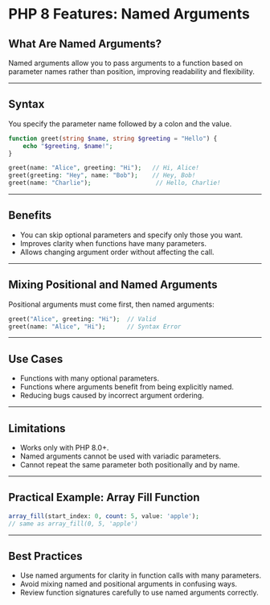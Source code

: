 # PHP 8 Features: Named Arguments

## What Are Named Arguments?

Named arguments allow you to pass arguments to a function based on parameter names rather than position, improving readability and flexibility.

------

## Syntax

You specify the parameter name followed by a colon and the value.

```php
function greet(string $name, string $greeting = "Hello") {
    echo "$greeting, $name!";
}

greet(name: "Alice", greeting: "Hi");   // Hi, Alice!
greet(greeting: "Hey", name: "Bob");    // Hey, Bob!
greet(name: "Charlie");                  // Hello, Charlie!
```

------

## Benefits

- You can skip optional parameters and specify only those you want.
- Improves clarity when functions have many parameters.
- Allows changing argument order without affecting the call.

------

## Mixing Positional and Named Arguments

Positional arguments must come first, then named arguments:

```php
greet("Alice", greeting: "Hi");  // Valid
greet(name: "Alice", "Hi");      // Syntax Error
```

------

## Use Cases

- Functions with many optional parameters.
- Functions where arguments benefit from being explicitly named.
- Reducing bugs caused by incorrect argument ordering.

------

## Limitations

- Works only with PHP 8.0+.
- Named arguments cannot be used with variadic parameters.
- Cannot repeat the same parameter both positionally and by name.

------

## Practical Example: Array Fill Function

```php
array_fill(start_index: 0, count: 5, value: 'apple');
// same as array_fill(0, 5, 'apple')
```

------

## Best Practices

- Use named arguments for clarity in function calls with many parameters.
- Avoid mixing named and positional arguments in confusing ways.
- Review function signatures carefully to use named arguments correctly.

